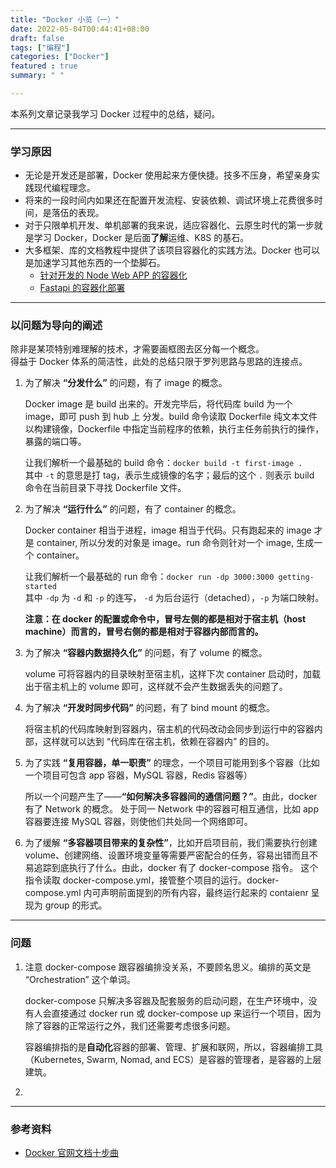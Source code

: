 ```yaml
---
title: "Docker 小览（一）"
date: 2022-05-04T00:44:41+08:00
draft: false
tags: ["编程"]
categories: ["Docker"]
featured : true
summary: " "

---
```


本系列文章记录我学习 Docker 过程中的总结，疑问。


----

### 学习原因
- 无论是开发还是部署，Docker 使用起来方便快捷。技多不压身，希望亲身实践现代编程理念。
- 将来的一段时间内如果还在配置开发流程、安装依赖、调试环境上花费很多时间，是落伍的表现。
- 对于只限单机开发、单机部署的我来说，适应容器化、云原生时代的第一步就是学习 Docker，Docker 是后面**了解**运维、K8S 的基石。
- 大多框架、库的文档教程中提供了该项目容器化的实践方法。Docker 也可以是加速学习其他东西的一个垫脚石。
   - [针对开发的 Node Web APP 的容器化](https://nodejs.org/en/docs/guides/nodejs-docker-webapp/)
   - [Fastapi 的容器化部署](https://fastapi.tiangolo.com/deployment/docker/)

-----
### 以问题为导向的阐述
除非是某项特别难理解的技术，才需要画框图去区分每一个概念。  
得益于 Docker 体系的简洁性，此处的总结只限于罗列思路与思路的连接点。

1. 为了解决 **“分发什么”** 的问题，有了 image 的概念。  
   
   Docker image 是 build 出来的。开发完毕后，将代码库 build 为一个 image，即可 push 到 hub 上 分发。build 命令读取 Dockerfile 纯文本文件以构建镜像，Dockerfile 中指定当前程序的依赖，执行主任务前执行的操作，暴露的端口等。   
   
   让我们解析一个最基础的 build 命令：`docker build -t first-image .`  
      其中 `-t` 的意思是打 tag，表示生成镜像的名字；最后的这个 `.` 则表示 build 命令在当前目录下寻找 Dockerfile 文件。

1. 为了解决 **“运行什么”** 的问题，有了 container 的概念。
   
   Docker container 相当于进程，image 相当于代码。只有跑起来的 image 才是 container, 所以分发的对象是 image。run 命令则针对一个 image, 生成一个 container。  
   
   让我们解析一个最基础的 run 命令：`docker run -dp 3000:3000 getting-started`  
      其中 `-dp` 为 `-d` 和 `-p` 的连写， `-d` 为后台运行（detached），`-p` 为端口映射。
    
    **注意：在 docker 的配置或命令中，冒号左侧的都是相对于宿主机（host machine）而言的，冒号右侧的都是相对于容器内部而言的。**

2. 为了解决 **“容器内数据持久化”** 的问题，有了 volume 的概念。 
   
   volume 可将容器内的目录映射至宿主机，这样下次 container 启动时，加载出于宿主机上的 volume 即可，这样就不会产生数据丢失的问题了。

3. 为了解决 **“开发时同步代码”** 的问题，有了 bind mount 的概念。
   
   将宿主机的代码库映射到容器内，宿主机的代码改动会同步到运行中的容器内部，这样就可以达到 “代码库在宿主机，依赖在容器内” 的目的。

4. 为了实践 **“复用容器，单一职责”** 的理念，一个项目可能用到多个容器（比如一个项目可包含 app 容器，MySQL 容器，Redis 容器等）
   
   所以一个问题产生了——**“如何解决多容器间的通信问题？”**。由此，docker 有了 Network 的概念。
   处于同一 Network 中的容器可相互通信，比如 app 容器要连接 MySQL 容器，则使他们共处同一个网络即可。

5. 为了缓解 **“多容器项目带来的复杂性”**，比如开启项目前，我们需要执行创建 volume、创建网络、设置环境变量等需要严密配合的任务，容易出错而且不易追踪到底执行了什么。由此，docker 有了 docker-compose 指令。
   这个指令读取 docker-compose.yml，接管整个项目的运行。docker-compose.yml 内可声明前面提到的所有内容，最终运行起来的 contaienr 呈现为 group 的形式。
   
   
-----

### 问题
1. 注意 docker-compose 跟容器编排没关系，不要顾名思义。编排的英文是 “Orchestration” 这个单词。  
   
   docker-compose 只解决多容器及配套服务的启动问题，在生产环境中，没有人会直接通过 docker run 或 docker-compose up 来运行一个项目，因为除了容器的正常运行之外，我们还需要考虑很多问题。

   容器编排指的是**自动化**容器的部署、管理、扩展和联网，所以，容器编排工具（Kubernetes, Swarm, Nomad, and ECS）是容器的管理者，是容器的上层建筑。

2. 

-----

### 参考资料
- [Docker 官网文档十步曲](https://docs.docker.com/get-started/)

